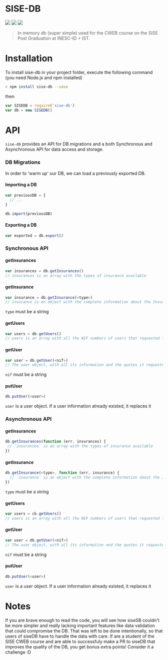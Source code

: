 SISE-DB
=======

[![](https://img.shields.io/badge/INESC-GSD-brightgreen.svg?style=flat-square)](http://www.gsd.inesc-id.pt/)
[![](https://img.shields.io/badge/TÉCNICO-LISBOA-blue.svg?style=flat-square)](http://tecnico.ulisboa.pt/)
[![](https://img.shields.io/badge/SISE-CWEB-brightgreen.svg?style=flat-square)](http://tecnico.ulisboa.pt/)

> In memory db (super simple) used for the CWEB course on the SISE Post Graduation at INESC-ID + IST.

# Installation

To install sise-db in your project folder, execute the following command (you need Node.js and npm installed)

```sh
> npm install sise-db --save
```

then

```JavaScript
var SISEDB = require('sise-db')
var db = new SISEDB()
```

# API

`sise-db` provides an API for DB migrations and a both Synchronous and Asynchronous API for data access and storage.

### DB Migrations

In order to 'warm up' our DB, we can load a previously exported DB.

#### Importing a DB

```JavaScript
var previousDB = {
  // ...  
}

db.import(previousDB)
```

#### Exporting a DB

```JavaScript
var exported = db.export()
```

### Synchronous API

#### getInsurances

```JavaScript
var insurances = db.getInsurances()
// insurances is an array with the types of insurance available
```

#### getInsurance

```JavaScript
var insurance = db.getInsurance(<type>)
// insurance is an object with the complete information about the Insurance
```

`type` must be a string

#### getUsers

```JavaScript
var users = db.getUsers()
// users is an array with all the NIF numbers of users that requested for Insurance quotes
```

#### getUser

```JavaScript
var user = db.getUser(<nif>)
// The user object, with all its information and the quotes it requested
```

`nif` must be a string

#### putUser

```JavaScript
db.putUser(<user>)
```

`user` is a user object. If a user information already existed, it replaces it

### Asynchronous API

#### getInsurances

```JavaScript
db.getInsurances(function (err, insurances) {
 // `insurances` is an array with the types of insurance available
})
```

#### getInsurance

```JavaScript
db.getInsurance(<type>, function (err, insurance) {
  // `insurance` is an object with the complete information about the Insurance
})
```

`type` must be a string

#### getUsers

```JavaScript
var users = cb.getUsers()
// users is an array with all the NIF numbers of users that requested for Insurance quotes
```

#### getUser

```JavaScript
var user = db.getUser(<nif>)
// The user object, with all its information and the quotes it requested
```

`nif` must be a string

#### putUser

```JavaScript
db.putUser(<user>)
```

`user` is a user object. If a user information already existed, it replaces it

# Notes

If you are brave enough to read the code, you will see how siseSB couldn't be more simpler and really lacking important features like data validation that could compromise the DB. That was left to be done intentionally, so that users of siseDB have to handle the data with care. If are a student of the SISE CWEB course and are able to successfuly make a PR to siseDB that improves the quality of the DB, you get bonus extra points! Consider it a challenge :D
